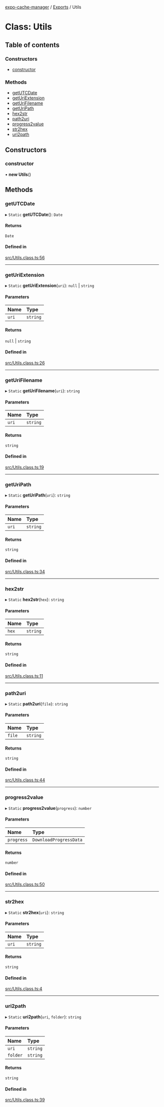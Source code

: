 [expo-cache-manager](../README.md) / [Exports](../modules.md) / Utils

# Class: Utils

## Table of contents

### Constructors

- [constructor](Utils.md#constructor)

### Methods

- [getUTCDate](Utils.md#getutcdate)
- [getUriExtension](Utils.md#geturiextension)
- [getUriFilename](Utils.md#geturifilename)
- [getUriPath](Utils.md#geturipath)
- [hex2str](Utils.md#hex2str)
- [path2uri](Utils.md#path2uri)
- [progress2value](Utils.md#progress2value)
- [str2hex](Utils.md#str2hex)
- [uri2path](Utils.md#uri2path)

## Constructors

### constructor

• **new Utils**()

## Methods

### getUTCDate

▸ `Static` **getUTCDate**(): `Date`

#### Returns

`Date`

#### Defined in

[src/Utils.class.ts:56](https://github.com/WhidRubeld/expo-file-system-manager/blob/0a37419/src/Utils.class.ts#L56)

___

### getUriExtension

▸ `Static` **getUriExtension**(`uri`): ``null`` \| `string`

#### Parameters

| Name | Type |
| :------ | :------ |
| `uri` | `string` |

#### Returns

``null`` \| `string`

#### Defined in

[src/Utils.class.ts:26](https://github.com/WhidRubeld/expo-file-system-manager/blob/0a37419/src/Utils.class.ts#L26)

___

### getUriFilename

▸ `Static` **getUriFilename**(`uri`): `string`

#### Parameters

| Name | Type |
| :------ | :------ |
| `uri` | `string` |

#### Returns

`string`

#### Defined in

[src/Utils.class.ts:19](https://github.com/WhidRubeld/expo-file-system-manager/blob/0a37419/src/Utils.class.ts#L19)

___

### getUriPath

▸ `Static` **getUriPath**(`uri`): `string`

#### Parameters

| Name | Type |
| :------ | :------ |
| `uri` | `string` |

#### Returns

`string`

#### Defined in

[src/Utils.class.ts:34](https://github.com/WhidRubeld/expo-file-system-manager/blob/0a37419/src/Utils.class.ts#L34)

___

### hex2str

▸ `Static` **hex2str**(`hex`): `string`

#### Parameters

| Name | Type |
| :------ | :------ |
| `hex` | `string` |

#### Returns

`string`

#### Defined in

[src/Utils.class.ts:11](https://github.com/WhidRubeld/expo-file-system-manager/blob/0a37419/src/Utils.class.ts#L11)

___

### path2uri

▸ `Static` **path2uri**(`file`): `string`

#### Parameters

| Name | Type |
| :------ | :------ |
| `file` | `string` |

#### Returns

`string`

#### Defined in

[src/Utils.class.ts:44](https://github.com/WhidRubeld/expo-file-system-manager/blob/0a37419/src/Utils.class.ts#L44)

___

### progress2value

▸ `Static` **progress2value**(`progress`): `number`

#### Parameters

| Name | Type |
| :------ | :------ |
| `progress` | `DownloadProgressData` |

#### Returns

`number`

#### Defined in

[src/Utils.class.ts:50](https://github.com/WhidRubeld/expo-file-system-manager/blob/0a37419/src/Utils.class.ts#L50)

___

### str2hex

▸ `Static` **str2hex**(`uri`): `string`

#### Parameters

| Name | Type |
| :------ | :------ |
| `uri` | `string` |

#### Returns

`string`

#### Defined in

[src/Utils.class.ts:4](https://github.com/WhidRubeld/expo-file-system-manager/blob/0a37419/src/Utils.class.ts#L4)

___

### uri2path

▸ `Static` **uri2path**(`uri`, `folder`): `string`

#### Parameters

| Name | Type |
| :------ | :------ |
| `uri` | `string` |
| `folder` | `string` |

#### Returns

`string`

#### Defined in

[src/Utils.class.ts:39](https://github.com/WhidRubeld/expo-file-system-manager/blob/0a37419/src/Utils.class.ts#L39)
